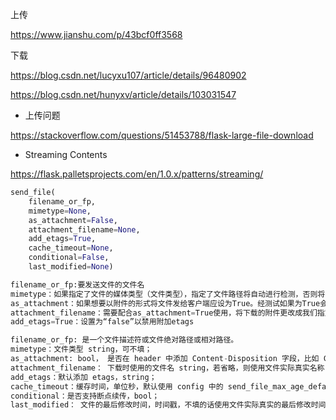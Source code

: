 

上传

https://www.jianshu.com/p/43bcf0ff3568

下载

https://blog.csdn.net/lucyxu107/article/details/96480902

https://blog.csdn.net/hunyxv/article/details/103031547



* 上传问题

https://stackoverflow.com/questions/51453788/flask-large-file-download

* Streaming Contents 

https://flask.palletsprojects.com/en/1.0.x/patterns/streaming/

```python
send_file(
    filename_or_fp,
    mimetype=None, 
    as_attachment=False,
    attachment_filename=None, 
    add_etags=True,
    cache_timeout=None, 
    conditional=False, 
    last_modified=None)

filename_or_fp:要发送文件的文件名
mimetype：如果指定了文件的媒体类型（文件类型），指定了文件路径将自动进行检测，否则将引发异常。
as_attachment：如果想要以附件的形式将文件发给客户端应设为True。经测试如果为True会被下载到本地。
attachment_filename：需要配合as_attachment=True使用，将下载的附件更改成我们指定的名字。
add_etags=True：设置为“false”以禁用附加etags

filename_or_fp: 是一个文件描述符或文件绝对路径或相对路径。
mimetype：文件类型 string，可不填；
as_attachment: bool， 是否在 header 中添加 Content-Disposition 字段，比如 Content-Disposition: attachment; filename=anaconda3.tar.gz ，attachment 为以附件方式下载，filename 是下载时默认的文件名。
attachment_filename： 下载时使用的文件名 string，若省略，则使用文件实际真实名称；
add_etags：默认添加 etags，string；
cache_timeout：缓存时间，单位秒，默认使用 config 中的 send_file_max_age_default；
conditional：是否支持断点续传，bool；
last_modified： 文件的最后修改时间，时间戳，不填的话使用文件实际真实的最后修改时间。
```

